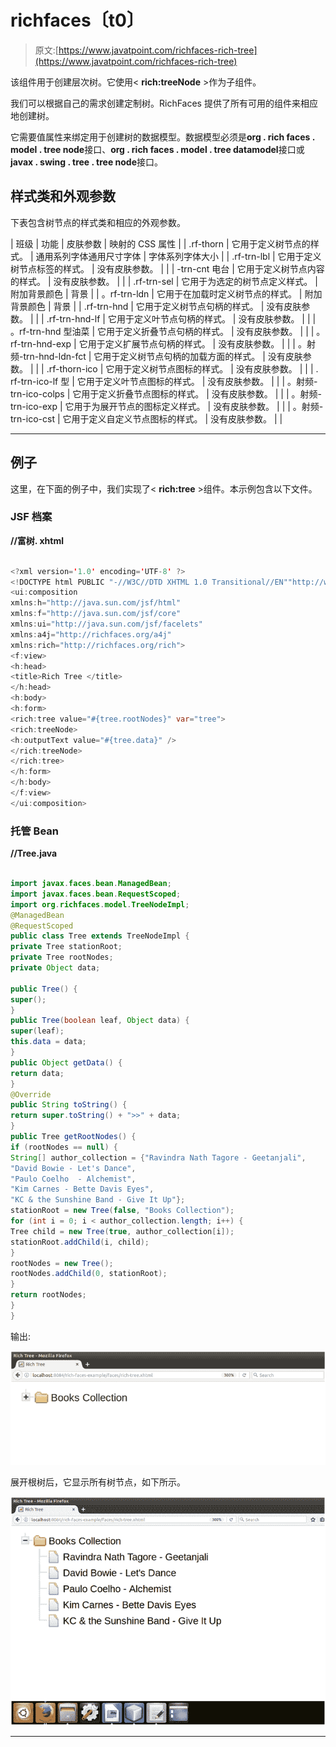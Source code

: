 # richfaces〔t0〕

> 原文:[https://www.javatpoint.com/richfaces-rich-tree](https://www.javatpoint.com/richfaces-rich-tree)

该组件用于创建层次树。它使用< **rich:treeNode** >作为子组件。

我们可以根据自己的需求创建定制树。RichFaces 提供了所有可用的组件来相应地创建树。

它需要值属性来绑定用于创建树的数据模型。数据模型必须是**org . rich faces . model . tree node**接口、**org . rich faces . model . tree datamodel**接口或**javax . swing . tree . tree node**接口。

## 样式类和外观参数

下表包含树节点的样式类和相应的外观参数。

| 班级 | 功能 | 皮肤参数 | 映射的 CSS 属性 |
| .rf-thorn | 它用于定义树节点的样式。 | 通用系列字体通用尺寸字体 | 字体系列字体大小 |
| .rf-trn-lbl | 它用于定义树节点标签的样式。 | 没有皮肤参数。 |  |
| -trn-cnt 电台 | 它用于定义树节点内容的样式。 | 没有皮肤参数。 |  |
| .rf-trn-sel | 它用于为选定的树节点定义样式。 | 附加背景颜色 | 背景 |
| 。rf-trn-ldn | 它用于在加载时定义树节点的样式。 | 附加背景颜色 | 背景 |
| .rf-trn-hnd | 它用于定义树节点句柄的样式。 | 没有皮肤参数。 |  |
| .rf-trn-hnd-lf | 它用于定义叶节点句柄的样式。 | 没有皮肤参数。 |  |
| 。rf-trn-hnd 型油菜 | 它用于定义折叠节点句柄的样式。 | 没有皮肤参数。 |  |
| 。rf-trn-hnd-exp | 它用于定义扩展节点句柄的样式。 | 没有皮肤参数。 |  |
| 。射频-trn-hnd-ldn-fct | 它用于定义树节点句柄的加载方面的样式。 | 没有皮肤参数。 |  |
| .rf-thorn-ico | 它用于定义树节点图标的样式。 | 没有皮肤参数。 |  |
| . rf-trn-ico-lf 型 | 它用于定义叶节点图标的样式。 | 没有皮肤参数。 |  |
| 。射频-trn-ico-colps | 它用于定义折叠节点图标的样式。 | 没有皮肤参数。 |  |
| 。射频-trn-ico-exp | 它用于为展开节点的图标定义样式。 | 没有皮肤参数。 |  |
| 。射频-trn-ico-cst | 它用于定义自定义节点图标的样式。 | 没有皮肤参数。 |  |

* * *

## 例子

这里，在下面的例子中，我们实现了< **rich:tree** >组件。本示例包含以下文件。

### JSF 档案

**//富树. xhtml**

```java

<?xml version='1.0' encoding='UTF-8' ?>
<!DOCTYPE html PUBLIC "-//W3C//DTD XHTML 1.0 Transitional//EN""http://www.w3.org/TR/xhtml1/DTD/xhtml1-transitional.dtd">
<ui:composition 
xmlns:h="http://java.sun.com/jsf/html"
xmlns:f="http://java.sun.com/jsf/core"
xmlns:ui="http://java.sun.com/jsf/facelets"
xmlns:a4j="http://richfaces.org/a4j"
xmlns:rich="http://richfaces.org/rich">
<f:view>
<h:head>
<title>Rich Tree </title>
</h:head>
<h:body>
<h:form>
<rich:tree value="#{tree.rootNodes}" var="tree">
<rich:treeNode>
<h:outputText value="#{tree.data}" />
</rich:treeNode>
</rich:tree>
</h:form>
</h:body>
</f:view>
</ui:composition>

```

### 托管 Bean

**//Tree.java**

```java

import javax.faces.bean.ManagedBean;
import javax.faces.bean.RequestScoped;
import org.richfaces.model.TreeNodeImpl;
@ManagedBean
@RequestScoped
public class Tree extends TreeNodeImpl {
private Tree stationRoot;
private Tree rootNodes;
private Object data;

public Tree() {
super();
}
public Tree(boolean leaf, Object data) {
super(leaf);
this.data = data;
}
public Object getData() {
return data;
}
@Override
public String toString() {
return super.toString() + ">>" + data;
}
public Tree getRootNodes() {
if (rootNodes == null) {
String[] author_collection = {"Ravindra Nath Tagore - Geetanjali",
"David Bowie - Let's Dance",
"Paulo Coelho  - Alchemist",
"Kim Carnes - Bette Davis Eyes",
"KC & the Sunshine Band - Give It Up"};
stationRoot = new Tree(false, "Books Collection");
for (int i = 0; i < author_collection.length; i++) {
Tree child = new Tree(true, author_collection[i]);
stationRoot.addChild(i, child);
}
rootNodes = new Tree();
rootNodes.addChild(0, stationRoot);
}
return rootNodes;
}
}

```

输出:

![RichFaces Tree 1](img/5c0fed2813742e3040dd3ed2ffa069c7.png)

展开根树后，它显示所有树节点，如下所示。

![RichFaces Tree 2](img/966ab015ab743df99edf6c909cc485d1.png)

* * *
